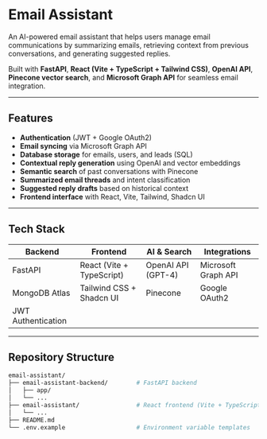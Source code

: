 # Email Assistant

An AI-powered email assistant that helps users manage email communications by summarizing emails, retrieving context from previous conversations, and generating suggested replies.

Built with **FastAPI**, **React (Vite + TypeScript + Tailwind CSS)**, **OpenAI API**, **Pinecone vector search**, and **Microsoft Graph API** for seamless email integration.

---

## Features

- **Authentication** (JWT + Google OAuth2)
- **Email syncing** via Microsoft Graph API
- **Database storage** for emails, users, and leads (SQL)
- **Contextual reply generation** using OpenAI and vector embeddings
- **Semantic search** of past conversations with Pinecone
- **Summarized email threads** and intent classification
- **Suggested reply drafts** based on historical context
- **Frontend interface** with React, Vite, Tailwind, Shadcn UI

---

## Tech Stack

| Backend  | Frontend | AI & Search | Integrations |
|----------|----------|--------------|---------------|
| FastAPI  | React (Vite + TypeScript) | OpenAI API (GPT-4) | Microsoft Graph API |
| MongoDB Atlas | Tailwind CSS + Shadcn UI | Pinecone | Google OAuth2 |
| JWT Authentication | | | |

---

## Repository Structure

```bash
email-assistant/
├── email-assistant-backend/        # FastAPI backend
│   ├── app/
│   └── ...
├── email-assistant/                # React frontend (Vite + TypeScript + Tailwind)
│   └── ...
├── README.md
└── .env.example                    # Environment variable templates
